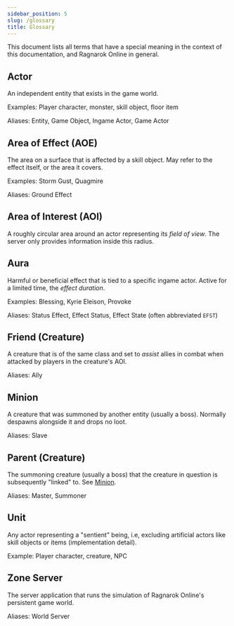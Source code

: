 ```yaml
---
sidebar_position: 5
slug: /glossary
title: Glossary
---
```


This document lists all terms that have a special meaning in the context of this documentation, and Ragnarok Online in general.

## Actor

An independent entity that exists in the game world.

Examples: Player character, monster, skill object, floor item

Aliases: Entity, Game Object, Ingame Actor, Game Actor

## Area of Effect (AOE)

The area on a surface that is affected by a skill object. May refer to the effect itself, or the area it covers.

Examples: Storm Gust, Quagmire

Aliases: Ground Effect

## Area of Interest (AOI)

A roughly circular area around an actor representing its _field of view_. The server only provides information inside this radius.

## Aura

Harmful or beneficial effect that is tied to a specific ingame actor. Active for a limited time, the _effect duration_.

Examples: Blessing, Kyrie Eleison, Provoke

Aliases: Status Effect, Effect Status, Effect State (often abbreviated `EFST`)

## Friend (Creature)

A creature that is of the same class and set to _assist_ allies in combat when attacked by players in the creature's AOI.

Aliases: Ally

## Minion

A creature that was summoned by another entity (usually a boss). Normally despawns alongside it and drops no loot.

Aliases: Slave

## Parent (Creature)

The summoning creature (usually a boss) that the creature in question is subsequently "linked" to. See [Minion](#minion).

Aliases: Master, Summoner

## Unit

Any actor representing a "sentient" being, i.e, excluding artificial actors like skill objects or items (implementation detail).

Example: Player character, creature, NPC

## Zone Server

The server application that runs the simulation of Ragnarok Online's persistent game world.

Aliases: World Server

